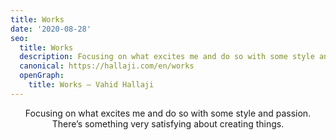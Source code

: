 ```yaml
---
title: Works
date: '2020-08-28'
seo:
  title: Works
  description: Focusing on what excites me and do so with some style and passion. There’s something very satisfying about creating things.
  canonical: https://hallaji.com/en/works
  openGraph:
    title: Works — Vahid Hallaji
---
```

<p align="center">
  Focusing on what excites me and do so with some style and passion.<br />
  There’s something very satisfying about creating things.
</p>

